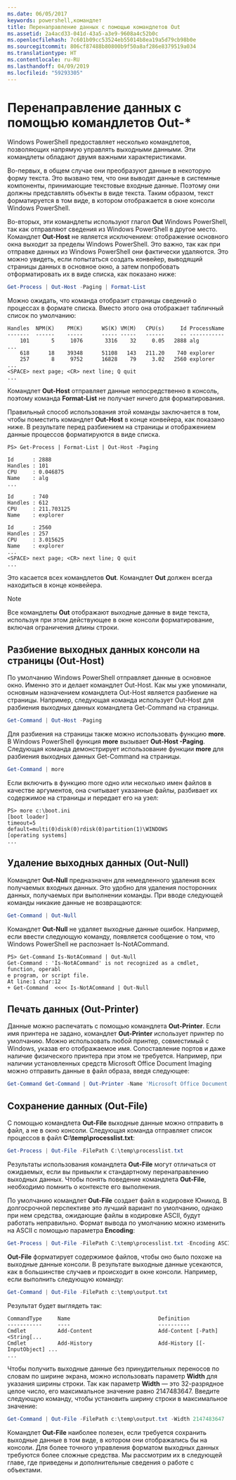 ```yaml
---
ms.date: 06/05/2017
keywords: powershell,командлет
title: Перенаправление данных с помощью командлетов Out
ms.assetid: 2a4acd33-041d-43a5-a3e9-9608a4c52b0c
ms.openlocfilehash: 7c601b09cc53524eb55014b8ea19a5d79cb98b0e
ms.sourcegitcommit: 806cf87488b80800b9f50a8af286e8379519a034
ms.translationtype: HT
ms.contentlocale: ru-RU
ms.lasthandoff: 04/09/2019
ms.locfileid: "59293305"
---
```

# <a name="redirecting-data-with-out--cmdlets"></a>Перенаправление данных с помощью командлетов Out-*

Windows PowerShell предоставляет несколько командлетов, позволяющих напрямую управлять выходными данными. Эти командлеты обладают двумя важными характеристиками.

Во-первых, в общем случае они преобразуют данные в некоторую форму текста. Это вызвано тем, что они выводят данные в системные компоненты, принимающие текстовые входные данные. Поэтому они должны представлять объекты в виде текста. Таким образом, текст форматируется в том виде, в котором отображается в окне консоли Windows PowerShell.

Во-вторых, эти командлеты используют глагол **Out** Windows PowerShell, так как отправляют сведения из Windows PowerShell в другое место. Командлет **Out-Host** не является исключением: отображение основного окна выходит за пределы Windows PowerShell. Это важно, так как при отправке данных из Windows PowerShell они фактически удаляются. Это можно увидеть, если попытаться создать конвейер, выводящий страницы данных в основное окно, а затем попробовать отформатировать их в виде списка, как показано ниже:

```powershell
Get-Process | Out-Host -Paging | Format-List
```

Можно ожидать, что команда отобразит страницы сведений о процессах в формате списка. Вместо этого она отображает табличный список по умолчанию:

```output
Handles  NPM(K)    PM(K)      WS(K) VM(M)   CPU(s)     Id ProcessName
-------  ------    -----      ----- -----   ------     -- -----------
    101       5     1076       3316    32     0.05   2888 alg
...
    618      18    39348      51108   143   211.20    740 explorer
    257       8     9752      16828    79     3.02   2560 explorer
...
<SPACE> next page; <CR> next line; Q quit
...
```

Командлет **Out-Host** отправляет данные непосредственно в консоль, поэтому команда **Format-List** не получает ничего для форматирования.

Правильный способ использования этой команды заключается в том, чтобы поместить командлет **Out-Host** в конце конвейера, как показано ниже. В результате перед разбиением на страницы и отображением данные процессов форматируются в виде списка.

```
PS> Get-Process | Format-List | Out-Host -Paging

Id      : 2888
Handles : 101
CPU     : 0.046875
Name    : alg
...

Id      : 740
Handles : 612
CPU     : 211.703125
Name    : explorer

Id      : 2560
Handles : 257
CPU     : 3.015625
Name    : explorer
...
<SPACE> next page; <CR> next line; Q quit
...
```

Это касается всех командлетов **Out**. Командлет **Out** должен всегда находиться в конце конвейера.

> [!NOTE]
> Все командлеты **Out** отображают выходные данные в виде текста, используя при этом действующее в окне консоли форматирование, включая ограничения длины строки.

## <a name="paging-console-output-out-host"></a>Разбиение выходных данных консоли на страницы (Out-Host)

По умолчанию Windows PowerShell отправляет данные в основное окно. Именно это и делает командлет Out-Host. Как мы уже упоминали, основным назначением командлета Out-Host является разбиение на страницы. Например, следующая команда использует Out-Host для разбиения выходных данных командлета Get-Command на страницы.

```powershell
Get-Command | Out-Host -Paging
```

Для разбиения на страницы также можно использовать функцию **more**. В Windows PowerShell функция **more** вызывает **Out-Host -Paging**. Следующая команда демонстрирует использование функции **more** для разбиения выходных данных Get-Command на страницы.

```powershell
Get-Command | more
```

Если включить в функцию more одно или несколько имен файлов в качестве аргументов, она считывает указанные файлы, разбивает их содержимое на страницы и передает его на узел:

```
PS> more c:\boot.ini
[boot loader]
timeout=5
default=multi(0)disk(0)rdisk(0)partition(1)\WINDOWS
[operating systems]
...
```

## <a name="discarding-output-out-null"></a>Удаление выходных данных (Out-Null)

Командлет **Out-Null** предназначен для немедленного удаления всех получаемых входных данных. Это удобно для удаления посторонних данных, получаемых при выполнении команды. При вводе следующей команды никакие данные не возвращаются:

```powershell
Get-Command | Out-Null
```

Командлет **Out-Null** не удаляет выходные данные ошибок. Например, если ввести следующую команду, появляется сообщение о том, что Windows PowerShell не распознает Is-NotACommand.

```
PS> Get-Command Is-NotACommand | Out-Null
Get-Command : 'Is-NotACommand' is not recognized as a cmdlet, function, operabl
e program, or script file.
At line:1 char:12
+ Get-Command  <<<< Is-NotACommand | Out-Null
```

## <a name="printing-data-out-printer"></a>Печать данных (Out-Printer)

Данные можно распечатать с помощью командлета **Out-Printer**. Если имя принтера не задано, командлет **Out-Printer** использует принтер по умолчанию. Можно использовать любой принтер, совместимый с Windows, указав его отображаемое имя. Сопоставление портов и даже наличие физического принтера при этом не требуется. Например, при наличии установленных средств Microsoft Office Document Imaging можно отправить данные в файл образа, введя следующее:

```powershell
Get-Command Get-Command | Out-Printer -Name 'Microsoft Office Document Image Writer'
```

## <a name="saving-data-out-file"></a>Сохранение данных (Out-File)

С помощью командлета **Out-File** выходные данные можно отправить в файл, а не в окно консоли. Следующая команда отправляет список процессов в файл **C:\\temp\\processlist.txt**:

```powershell
Get-Process | Out-File -FilePath C:\temp\processlist.txt
```

Результаты использования командлета **Out-File** могут отличаться от ожидаемых, если вы привыкли к стандартному перенаправлению выходных данных. Чтобы понять поведение командлета **Out-File**, необходимо помнить о контексте его выполнения.

По умолчанию командлет **Out-File** создает файл в кодировке Юникод. В долгосрочной перспективе это лучший вариант по умолчанию, однако при нем средства, ожидающие файлы в кодировке ASCII, будут работать неправильно. Формат вывода по умолчанию можно изменить на ASCII с помощью параметра **Encoding**:

```powershell
Get-Process | Out-File -FilePath C:\temp\processlist.txt -Encoding ASCII
```

**Out-File** форматирует содержимое файлов, чтобы оно было похоже на выходные данные консоли. В результате выходные данные усекаются, как в большинстве случаев и происходит в окне консоли. Например, если выполнить следующую команду:

```powershell
Get-Command | Out-File -FilePath c:\temp\output.txt
```

Результат будет выглядеть так:

```output
CommandType     Name                            Definition
-----------     ----                            ----------
Cmdlet          Add-Content                     Add-Content [-Path] <String[...
Cmdlet          Add-History                     Add-History [[-InputObject] ...
...
```

Чтобы получить выходные данные без принудительных переносов по словам по ширине экрана, можно использовать параметр **Width** для указания ширины строки. Так как параметр **Width** — это 32-разрядное целое число, его максимальное значение равно 2147483647. Введите следующую команду, чтобы установить ширину строки в максимальное значение:

```powershell
Get-Command | Out-File -FilePath c:\temp\output.txt -Width 2147483647
```

Командлет **Out-File** наиболее полезен, если требуется сохранить выходные данные в том виде, в котором они отображались бы на консоли. Для более точного управления форматом выходных данных требуются более сложные средства. Мы рассмотрим их в следующей главе, где приведены и дополнительные сведения о работе с объектами.